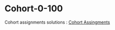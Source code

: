 # Cohort-0-100
 Cohort assignments solutions : [Cohort Assingments](https://github.com/100xdevs-cohort-2/assignments/tree/master)
